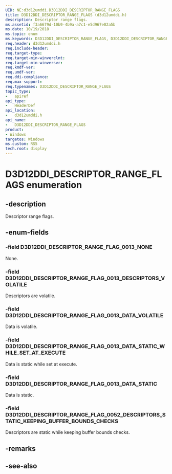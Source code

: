 ```yaml
---
UID: NE:d3d12umddi.D3D12DDI_DESCRIPTOR_RANGE_FLAGS
title: D3D12DDI_DESCRIPTOR_RANGE_FLAGS (d3d12umddi.h)
description: Descriptor range flags.
ms.assetid: f3a6679d-10b9-4b9a-a7c1-e5d967e02a5b
ms.date: 10/19/2018
ms.topic: enum
ms.keywords: D3D12DDI_DESCRIPTOR_RANGE_FLAGS, D3D12DDI_DESCRIPTOR_RANGE_FLAGS, 
req.header: d3d12umddi.h
req.include-header:
req.target-type:
req.target-min-winverclnt:
req.target-min-winversvr:
req.kmdf-ver:
req.umdf-ver:
req.ddi-compliance:
req.max-support:
req.typenames: D3D12DDI_DESCRIPTOR_RANGE_FLAGS
topic_type: 
-	apiref
api_type: 
-	HeaderDef
api_location: 
-	d3d12umddi.h
api_name: 
-	D3D12DDI_DESCRIPTOR_RANGE_FLAGS
product:
- Windows
targetos: Windows
ms.custom: RS5
tech.root: display
---
```


# D3D12DDI_DESCRIPTOR_RANGE_FLAGS enumeration

## -description

Descriptor range flags.

## -enum-fields

### -field D3D12DDI_DESCRIPTOR_RANGE_FLAG_0013_NONE 

None.

### -field D3D12DDI_DESCRIPTOR_RANGE_FLAG_0013_DESCRIPTORS_VOLATILE 

Descriptors are volatile.

### -field D3D12DDI_DESCRIPTOR_RANGE_FLAG_0013_DATA_VOLATILE 

Data is volatile.

### -field D3D12DDI_DESCRIPTOR_RANGE_FLAG_0013_DATA_STATIC_WHILE_SET_AT_EXECUTE 

Data is static while set at execute.

### -field D3D12DDI_DESCRIPTOR_RANGE_FLAG_0013_DATA_STATIC 

Data is static.

### -field D3D12DDI_DESCRIPTOR_RANGE_FLAG_0052_DESCRIPTORS_STATIC_KEEPING_BUFFER_BOUNDS_CHECKS 

Descriptors are static while keeping buffer bounds checks.

## -remarks

## -see-also
